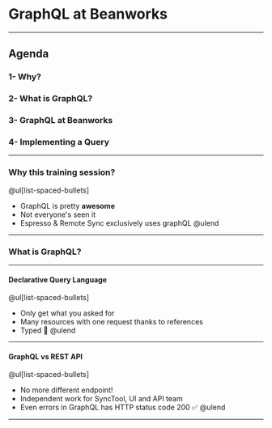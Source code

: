 # GraphQL at Beanworks

---
## Agenda

### 1- Why?
### 2- What is GraphQL?
### 3- GraphQL at Beanworks
### 4- Implementing a Query

---
### Why this training session?

@ul[list-spaced-bullets]
- GraphQL is pretty **awesome**
- Not everyone's seen it
- Espresso & Remote Sync exclusively uses graphQL
@ulend

---
### What is GraphQL?

---
#### Declarative Query Language
 
 @ul[list-spaced-bullets]
 - Only get what you asked for
 - Many resources with one request thanks to references
 - Typed 🙏
 @ulend
 
 ---
 #### GraphQL vs REST API
 
  @ul[list-spaced-bullets]
  - No more different endpoint! 
  - Independent work for SyncTool, UI and API team
  - Even errors in GraphQL has HTTP status code 200 ✅
  @ulend
  
  ---
  